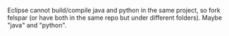 Eclipse cannot build/compile java and python in the same project, so fork felspar (or have both in the same repo but under different folders).  Maybe "java" and "python".